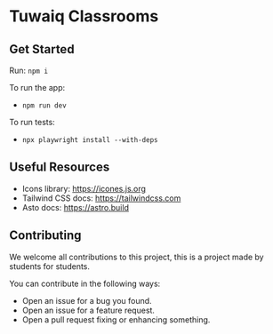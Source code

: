 # Tuwaiq Classrooms

## Get Started

Run: `npm i`

To run the app:

- `npm run dev`

To run tests:

- `npx playwright install --with-deps`

## Useful Resources

- Icons library: https://icones.js.org
- Tailwind CSS docs: https://tailwindcss.com
- Asto docs: https://astro.build

## Contributing

We welcome all contributions to this project, this is a project made by students for students.

You can contribute in the following ways:

- Open an issue for a bug you found.
- Open an issue for a feature request.
- Open a pull request fixing or enhancing something.
